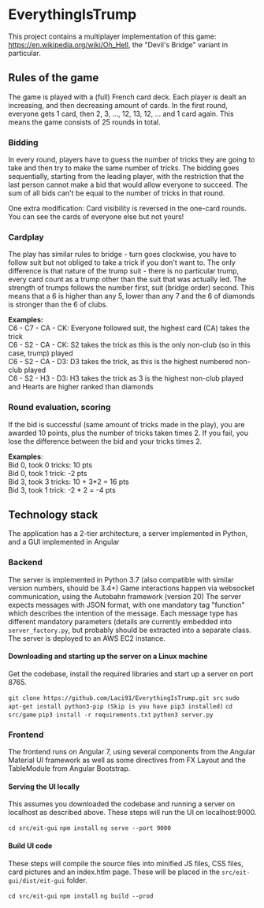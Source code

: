# EverythingIsTrump

This project contains a multiplayer implementation of this game: https://en.wikipedia.org/wiki/Oh_Hell, 
the "Devil's Bridge" variant in particular.

## Rules of the game

The game is played with a (full) French card deck.
Each player is dealt an increasing, and then decreasing amount of cards.
In the first round, everyone gets 1 card, then 2, 3, ..., 12, 13, 12, ... and 1 card again.
This means the game consists of 25 rounds in total.

### Bidding

In every round, players have to guess the number of tricks they are going to take and then try to make the same number of tricks.
The bidding goes sequentially, starting from the leading player, 
with the restriction that the last person cannot make a bid that would allow everyone to succeed. 
The sum of all bids can't be equal to the number of tricks in that round.

One extra modification: Card visibility is reversed in the one-card rounds. You can see the cards of everyone else but not yours!

### Cardplay

The play has similar rules to bridge - turn goes clockwise, you have to follow suit but not obliged to take a trick if you don't want to.
The only difference is that nature of the trump suit - there is no particular trump, every card count as a trump other than the suit that was actually led.
The strength of trumps follows the number first, suit (bridge order) second.
This means that a 6 is higher than any 5, lower than any 7 and the 6 of diamonds is stronger than the 6 of clubs.

**Examples:** <br/>
C6 - C7 - CA - CK: Everyone followed suit, the highest card (CA) takes the trick <br/>
C6 - S2 - CA - CK: S2 takes the trick as this is the only non-club (so in this case, trump) played <br/>
C6 - S2 - CA - D3: D3 takes the trick, as this is the highest numbered non-club played <br/>
C6 - S2 - H3 - D3: H3 takes the trick as 3 is the highest non-club played and Hearts are higher ranked than diamonds

### Round evaluation, scoring

If the bid is successful (same amount of tricks made in the play), you are awarded 10 points, plus the number of tricks taken times 2.
If you fail, you lose the difference between the bid and your tricks times 2.

**Examples**: <br/>
Bid 0, took 0 tricks: 10 pts <br/>
Bid 0, took 1 trick: -2 pts <br/>
Bid 3, took 3 tricks: 10 + 3*2 = 16 pts <br/>
Bid 3, took 1 trick: -2 * 2 = -4 pts

## Technology stack

The application has a 2-tier architecture, a server implemented in Python, and a GUI implemented in Angular

### Backend

The server is implemented in Python 3.7 (also compatible with similar version numbers, should be 3.4+)
Game interactions happen via websocket communication, using the Autobahn framework (version 20)
The server expects messages with JSON format, with one mandatory tag "function" which describes the intention of the message.
Each message type has different mandatory parameters (details are currently embedded into `server_factory.py`, 
but probably should be extracted into a separate class.
The server is deployed to an AWS EC2 instance.

#### Downloading and starting up the server on a Linux machine

Get the codebase, install the required libraries and start up a server on port 8765.

`git clone https://github.com/Laci91/EverythingIsTrump.git src`
`sudo apt-get install python3-pip (Skip is you have pip3 installed)`
`cd src/game`
`pip3 install -r requirements.txt`
`python3 server.py`

### Frontend

The frontend runs on Angular 7, using several components from the Angular Material UI framework as well as some
directives from FX Layout and the TableModule from Angular Bootstrap.

#### Serving the UI locally

This assumes you downloaded the codebase and running a server on localhost as described above.
These steps will run the UI on localhost:9000.

`cd src/eit-gui`
`npm install`
`ng serve --port 9000`

#### Build UI code

These steps will compile the source files into minified JS files, CSS files, card pictures and an index.htlm page.
These will be placed in the `src/eit-gui/dist/eit-gui` folder.

`cd src/eit-gui`
`npm install`
`ng build --prod`